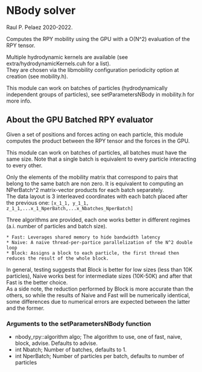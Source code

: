 # NBody solver

Raul P. Pelaez 2020-2022.  

Computes the RPY mobility using the GPU with a O(N^2) evaluation of the RPY tensor.  
	
Multiple hydrodynamic kernels are available (see extra/hydrodynamicKernels.cuh for a list).  
They are chosen via the libmobility configuration periodicity option at creation (see mobility.h).  

This module can work on batches of particles (hydrodynamically independent groups of particles), see setParametersNBody in mobility.h for more info.  


## About the GPU Batched RPY evaluator

Given a set of positions and forces acting on each particle, this module computes the product between the RPY tensor and the forces in the GPU.  

This module can work on batches of particles, all batches must have the same size. Note that a single batch is equivalent to every particle interacting to every other.  

Only the elements of the mobility matrix that correspond to pairs that belong to the same batch are non zero. It is equivalent to computing an NPerBatch^2 matrix-vector products for each batch separately.  
The data layout is 3 interleaved coordinates with each batch placed after the previous one: ```[x_1_1, y_1_1, z_1_1,...x_1_NperBatch,...x_Nbatches_NperBatch]```  

Three algorithms are provided, each one works better in different regimes (a.i. number of particles and batch size).  

	* Fast: Leverages shared memory to hide bandwidth latency  
	* Naive: A naive thread-per-partice parallelization of the N^2 double loop  
	* Block: Assigns a block to each particle, the first thread then reduces the result of the whole block.  
	
In general, testing suggests that Block is better for low sizes (less than 10K particles), Naive works best for intermediate sizes (10K-50K) and after that Fast is the better choice.  
As a side note, the reduction performed by Block is more accurate than the others, so while the results of Naive and Fast will be numerically identical, some differences due to numerical errors are expected between the latter and the former.  

### Arguments to the setParametersNBody function  

*    nbody_rpy::algorithm algo; The algorithm to use, one of fast, naive, block, advise. Defaults to advise.
*    int Nbatch; Number of batches, defaults to 1.
*    int NperBatch; Number of particles per batch, defaults to number of particles
